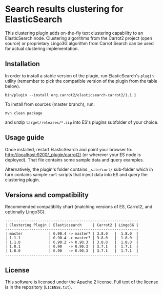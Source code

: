 Search results clustering for ElasticSearch
===========================================

This clustering plugin adds on-the-fly text clustering capability
to an ElasticSearch node. Clustering algorithms from the Carrot2
project (open source) or proprietary Lingo3G algorithm from
Carrot Search can be used for actual clustering implementation.


Installation
------------

In order to install a stable version of the plugin, 
run ElasticSearch's `plugin` utility (remember to pick the
compatible version of the plugin from the table below).

    bin/plugin --install org.carrot2/elasticsearch-carrot2/1.1.1

To install from sources (master branch), run:

    mvn clean package
    
and unzip `target/releases/*.zip` into ES's plugins subfolder of
your choice.


Usage guide
-----------

Once installed, restart ElasticSearch and point your browser to:
<http://localhost:9200/_plugin/carrot2/>
(or wherever your ES node is deployed). That file contains
some sample data and query examples.

Alternatively, the plugin's folder contains `_site/curl/` sub-folder
which in turn contains sample `curl` scripts that inject data into
ES and query the clustering plugin.


Versions and compatibility
--------------------------

Recommended compatiblity chart (matching versions of ES, Carrot2, 
and optionally Lingo3G).

    -------------------------------------------------------------
    | Clustering Plugin | Elasticsearch     | Carrot2 | Lingo3G |
    -------------------------------------------------------------
    | master            | 0.90.4 -> master? | 3.8.0   |  1.8.0  |
    | 1.1.1             | 0.90.4 -> master? | 3.8.0   |  1.8.0  |
    | 1.1.0             | 0.90.2 -> 0.90.3  | 3.8.0   |  1.8.0  |
    | 1.0.1             | 0.90   -> 0.90.3  | 3.7.1   |  1.7.1  |
    | 1.0.0             | 0.90   -> 0.90.3  | 3.7.1   |  1.7.1  |
    -------------------------------------------------------------


License
-------

This software is licensed under the Apache 2 license. Full text
of the license is in the repository (`LICENSE.txt`).
